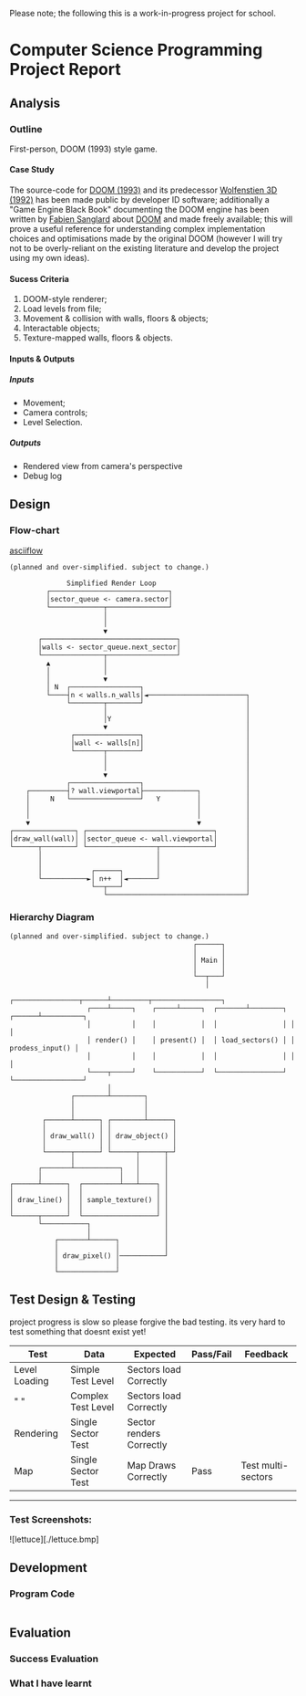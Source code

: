 Please note; the following this is a work-in-progress project for school.

# Computer Science Programming Project Report

## Analysis

### Outline
First-person, DOOM (1993) style game.

#### Case Study

The source-code for [DOOM (1993)](https://github.com/id-Software/DOOM) and its predecessor [Wolfenstien 3D (1992)](https://github.com/id-Software/wolf3d) has been made public by developer ID software; additionally a "Game Engine Black Book" documenting the DOOM engine has been written by [Fabien Sanglard](https://fabiensanglard.net) about [DOOM](https://fabiensanglard.net/gebbdoom) and made freely available; this will prove a useful reference for understanding complex implementation choices and optimisations made by the original DOOM (however I will try not to be overly-reliant on the existing literature and develop the project using my own ideas).

#### Sucess Criteria

1. DOOM-style renderer;
2. Load levels from file;
3. Movement & collision with walls, floors & objects;
4. Interactable objects;
5. Texture-mapped walls, floors & objects.

#### Inputs & Outputs

##### Inputs

- Movement;
- Camera controls; 
- Level Selection.

##### Outputs 

- Rendered view from camera's perspective
- Debug log

## Design 

### Flow-chart 
[asciiflow](https://asciiflow.com/)
```
(planned and over-simplified. subject to change.)

              Simplified Render Loop                       
         ┌─────────────────────────────┐                   
         │sector_queue <- camera.sector│                   
         └─────────────┬───────────────┘                   
                       │                                   
                       │                                   
                       ▼                                   
       ┌─────────────────────────────────┐                 
       │walls <- sector_queue.next_sector│                 
       └───────────────┬─────────────────┘                 
         ▲             │                                   
         │             │                                   
         │             ▼                                   
         │ N  ┌─────────────────┐                          
         └────┤n < walls.n_walls│◄────────────────────────┐
              └────────┬────────┘                         │
                       │                                  │
                       │Y                                 │
                       ▼                                  │
               ┌────────────────┐                         │
               │wall <- walls[n]│                         │
               └───────┬────────┘                         │
                       │                                  │
                       │                                  │
                       ▼                                  │
              ┌─────────────────┐                         │
    ┌─────────┤? wall.viewportal├─────────────┐           │
    │     N   └─────────────────┘   Y         │           │
    │                                         │           │
    │                                         │           │
    ▼                                         ▼           │
┌───────────────┐ ┌───────────────────────────────┐       │
│draw_wall(wall)│ │sector_queue <- wall.viewportal│       │
└──────┬────────┘ └─────────────────┬─────────────┘       │
       │                            │                     │
       │                            │                     │
       │            ┌──────┐        │                     │
       └───────────►│ n++  │◄───────┘                     │
                    └──┬───┘                              │
                       └──────────────────────────────────┘
```



### Hierarchy Diagram
```
(planned and over-simplified. subject to change.)
                                             ┌──────┐                                   
                                             │      │                                   
                                             │ Main │                                   
                                             │      │                                   
                                             └──┬───┘                                   
                                                │                                       
                        ┌────────────────┬──────┴─────────┬─────────────────┐           
                   ┌────┴─────┐    ┌─────┴─────┐  ┌───────┴────────┐ ┌──────┴──────────┐
                   │          │    │           │  │                │ │                 │
                   │ render() │    │ present() │  │ load_sectors() │ │ prodess_input() │
                   │          │    │           │  │                │ │                 │
                   └────┬─────┘    └───────────┘  └────────────────┘ └─────────────────┘
                        │                                                               
               ┌────────┴────────┐                                                      
               │                 │                                                      
               │                 │                                                      
        ┌──────┴──────┐ ┌────────┴──────┐                                               
        │             │ │               │                                               
        │ draw_wall() │ │ draw_object() │                                               
        │             │ │               │                                               
        └──────┬──────┘ └──────┬──────┬─┘                                               
               │               │      │                                                 
       ┌───────┴───────────┐   │      │                                                 
       │                   │   │      │                                                 
┌──────┴──────┐  ┌─────────┴───┴────┐ │                                                 
│             │  │                  │ │                                                 
│ draw_line() │  │ sample_texture() │ │                                                 
│             │  │                  │ │                                                 
└──────┬──────┘  └──────────────────┘ │                                                 
       └───────────┐                  │                                                 
                   │                  │                                                 
           ┌───────┴──────┐           │                                                 
           │              │           │                                                 
           │ draw_pixel() │───────────┘                                                 
           │              │                                                             
           └──────────────┘                                                             
```

## Test Design & Testing 

project progress is slow so please forgive the bad testing. its very hard to test something that doesnt exist yet! 

| Test  | Data | Expected    | Pass/Fail | Feedback  | 
| ----- | ---- | ----------- | --------- | --------- |
| Level Loading | Simple Test Level  | Sectors load Correctly | | |
| "           " | Complex Test Level | Sectors load Correctly | | |
| Rendering | Single Sector Test | Sector renders Correctly | | |
| Map | Single Sector Test | Map Draws Correctly | Pass | Test multi-sectors | 
----
### Test Screenshots:
![lettuce][./lettuce.bmp]


## Development

### Program Code 
```

```

## Evaluation 

### Success Evaluation

### What I have learnt

